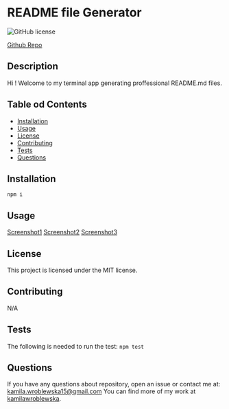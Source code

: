 # README file Generator

  ![GitHub license](https://img.shields.io/badge/license-MIT-blue.svg)

  [Github Repo](https://github.com/kamilawroblewska/README-Generator)
## Description
Hi ! Welcome to my terminal app generating proffessional README.md files.
## Table od Contents
* [Installation](#installation)
* [Usage](#usage)
* [License](#license)
* [Contributing](#contributing)
* [Tests](#tests)
* [Questions](#questions)
## Installation
` npm i `
## Usage
[Screenshot1]()
[Screenshot2]()
[Screenshot3]()
## License
This project is licensed under the MIT license.
## Contributing
N/A
## Tests
The following is needed to run the test: ` npm test `
## Questions
If you have any questions about repository, open an issue or contact me at: kamila.wroblewska15@gmail.com
You can find more of my work at [kamilawroblewska](https://github.com/kamilawroblewska/).
